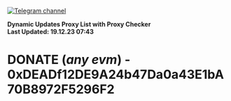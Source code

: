 [![Telegram channel](https://img.shields.io/endpoint?url=https://runkit.io/damiankrawczyk/telegram-badge/branches/master?url=https://t.me/n4z4v0d)](https://t.me/n4z4v0d) 

**Dynamic Updates Proxy List with Proxy Checker**  
**Last Updated: 19.12.23 07:43**

# DONATE (_any evm_) - 0xDEADf12DE9A24b47Da0a43E1bA70B8972F5296F2
